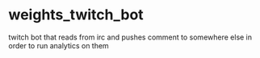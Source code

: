 # weights_twitch_bot
twitch bot that reads from irc and pushes comment to somewhere else in order to run analytics on them
